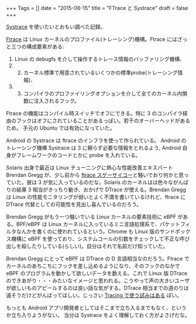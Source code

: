 +++
Tags = []
date = "2015-06-15"
title = "FTrace と Systrace"
draft = false
+++

[Systrace](http://developer.android.com/tools/help/systrace.html) を使いたいとおもい調べた記録。

[Ftrace](https://www.kernel.org/doc/Documentation/trace/ftrace.txt) は Linux カーネルのプロファイル(トレーシング)機構。Ftrace にはざっと三つの構成要素がある:
1. Linux の debugfs を介して操作するトレース情報のバッファリング機構、
2. 2. カーネル標準で用意されているいくつかの標準probe(トレーシング情報)、
3. 3. コンパイラのプロファイリングオプションを介して全てのカーネル内関数に注入されるフック。

Ftrace の機能はコンパイル時スイッチでオフにできる。特に 3 のコンパイラ経由のフックはオフにされていることがあるっぽい。若干のオーバーヘッドがあるため。
手元の Ubuntu では有効になっていた。

Android の Systrace は ftrace のインフラを使って作られている。
Android のトレーシング機構 Systrace は 3 に頼らず必要な情報をとれるよう, Android 自身がフレームワークのコードとかに probe を入れている。

Solaris 出身で最近は Linux チューニングに熱心な性能改善エキスパート Brendan Gregg が、少し前から [ftrace スゲーサイコー](https://lwn.net/Articles/608497/)と騒いでおり何かと思っていた。彼は 3 が気に入っているのだな。Solaris のカーネルはは色々ながんばりの結果 3 相当がきっちり動き、おかげで DTrace が使える。Brendan Gregg は Linux の性能モニタリングが弱いとよく不満を書いているけれど、ftrace に DTrace 代替としての可能性を見出し喜んでいるのだろう。

Brendan Gregg がもう一つ騒いでいる Linux カーネルの要素技術に eBPF がある。BPF/eBPF は Linux カーネルに入っているミニ言語処理系で、パケットフィルタなんかを書くのに使われているという。Chrome も Linux 版のサンドボックス機構に eBPF を使っており、システムコールの引数をチェックして不正な呼び出しを殺したりしている(らしい)。自分はそれで名前だけ知っていた。

Brendan Gregg にとって eBPF は DTrace の D 言語相当なのだろう。Ftrace でカーネルのあちこちにフックを差し込めるようになり、そのフックのなかで eBPF のプログラムを動かして欲しいデータを数える。これで Linux 版 DTrace のできあがり・・・みたいなイメージと思われる。こうやって声の大きいユーザが欲しいものアピールするのは良い話な気がする。DTrace 相当までの道のりは遠そうだけどがんばってほしい。じっさい [Tracing で使う試みはある](https://lwn.net/Articles/599755/) ぽい。

もっとも Android アプリ開発者としてはそこまで立ち入るまでもなく、というか立ち入りようがない。
当分は Systrace をよく理解しておく方がよさげだな。
